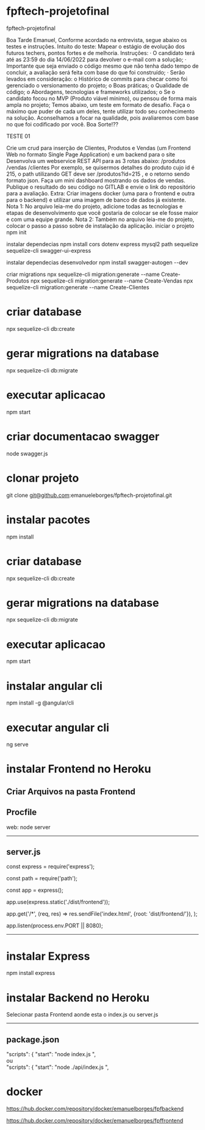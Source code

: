 # fpftech-projetofinal
fpftech-projetofinal

Boa Tarde Emanuel, Conforme acordado na entrevista, segue abaixo os testes e instruções. Intuito do teste: Mapear o estágio de evolução dos futuros techers, pontos fortes e de melhoria. Instruções: · O candidato terá até as 23:59 do dia 14/06/2022 para devolver o e-mail com a solução; · Importante que seja enviado o código mesmo que não tenha dado tempo de concluir, a avaliação será feita com base do que foi construído; · Serão levados em consideração: o Histórico de commits para checar como foi gerenciado o versionamento do projeto; o Boas práticas; o Qualidade de código; o Abordagens, tecnologias e frameworks utilizados; o Se o candidato focou no MVP (Produto viável mínimo), ou pensou de forma mais ampla no projeto; Temos abaixo, um teste em formato de desafio. Faça o máximo que puder de cada um deles, tente utilizar todo seu conhecimento na solução. Aconselhamos a focar na qualidade, pois avaliaremos com base no que foi codificado por você. Boa Sorte!??

TESTE 01

Crie um crud para inserção de Clientes, Produtos e Vendas (um Frontend Web no formato Single Page Application) e um backend para o site
Desenvolva um webservice REST API para as 3 rotas abaixo: /produtos /vendas /clientes Por exemplo, se quisermos detalhes do produto cujo id é 215, o path utilizando GET deve ser /produtos?id=215 , e o retorno sendo formato json.
Faça um mini dashboard mostrando os dados de vendas.
Publique o resultado do seu código no GITLAB e envie o link do repositório para a avaliação. Extra: Criar imagens docker (uma para o frontend e outra para o backend) e utilizar uma imagem de banco de dados já existente. Nota 1: No arquivo leia-me do projeto, adicione todas as tecnologias e etapas de desenvolvimento que você gostaria de colocar se ele fosse maior e com uma equipe grande. Nota 2: Também no arquivo leia-me do projeto, colocar o passo a passo sobre de instalação da aplicação.
iniciar o projeto
npm init

instalar dependecias
npm install cors dotenv express mysql2 path sequelize sequelize-cli swagger-ui-express

instalar dependecias desenvolvedor
npm install swagger-autogen --dev

criar migrations
npx sequelize-cli migration:generate --name Create-Produtos npx sequelize-cli migration:generate --name Create-Vendas npx sequelize-cli migration:generate --name Create-Clientes

# criar database
npx sequelize-cli db:create

# gerar migrations na database
npx sequelize-cli db:migrate

# executar aplicacao
npm start

# criar documentacao swagger
node swagger.js

# clonar projeto
git clone git@github.com:emanueleborges/fpftech-projetofinal.git

# instalar pacotes
npm install

# criar database
npx sequelize-cli db:create

# gerar migrations na database
npx sequelize-cli db:migrate

# executar aplicacao
npm start

# instalar angular cli
npm install -g @angular/cli

# executar angular cli
ng serve

# instalar Frontend no Heroku

Criar Arquivos na pasta Frontend   
------------------------------------------
Procfile
------------------------------------------
web: node server


------------------------------------------
server.js
------------------------------------------
const express = require('express');

const path = require('path');

const app = express();

app.use(express.static('./dist/frontend'));

app.get('/*', (req, res) =>
    res.sendFile('index.html', {root: 'dist/frontend/'}),
);

app.listen(process.env.PORT || 8080);

------------------------------------------

# instalar Express 
npm install express

# instalar Backend no Heroku
Selecionar pasta Frontend aonde esta o index.js ou server.js   

------------------------------------------
package.json
------------------------------------------
"scripts": {
    "start": "node index.js ",    
    ou  
"scripts": {
    "start": "node ./api/index.js ",



# docker

https://hub.docker.com/repository/docker/emanuelborges/fpfbackend

https://hub.docker.com/repository/docker/emanuelborges/fpffrontend
